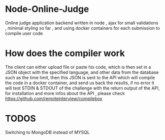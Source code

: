 # Node-Online-Judge
Online judge application backend written in node , ajax for small validations , minimal styling so far , and using docker containers for each submission to compile user code
# How does the compiler work 
The client can either upload file or paste his code, which is then set in a JSON object with the specified language, and other data from the database such as the time limit, then this JSON is sent to the API which will compile the code in a docker container, and send us back the results, if no error it will test STDIN & STDOUT of the challenge with the return output of the API,
for installation and more infos about the API , please check https://github.com/remoteinterview/compilebox

# TODOS 
Switching to MongoDB instead of MYSQL
